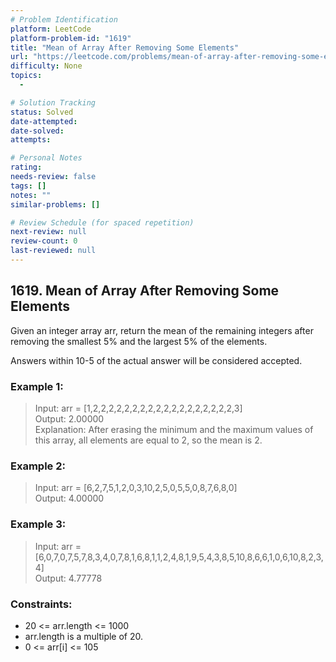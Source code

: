 ```yaml
---
# Problem Identification
platform: LeetCode
platform-problem-id: "1619"
title: "Mean of Array After Removing Some Elements"
url: "https://leetcode.com/problems/mean-of-array-after-removing-some-elements/"
difficulty: None
topics:
  -

# Solution Tracking
status: Solved
date-attempted:
date-solved:
attempts:

# Personal Notes
rating:
needs-review: false
tags: []
notes: ""
similar-problems: []

# Review Schedule (for spaced repetition)
next-review: null
review-count: 0
last-reviewed: null
---
```


## 1619. Mean of Array After Removing Some Elements

Given an integer array arr, return the mean of the remaining integers after removing the smallest 5% and the largest 5% of the elements.

Answers within 10-5 of the actual answer will be considered accepted.

### Example 1:

> Input: arr = [1,2,2,2,2,2,2,2,2,2,2,2,2,2,2,2,2,2,2,3]<br/>
> Output: 2.00000<br/>
> Explanation: After erasing the minimum and the maximum values of this array, all elements are equal to 2, so the mean is 2.

### Example 2:

> Input: arr = [6,2,7,5,1,2,0,3,10,2,5,0,5,5,0,8,7,6,8,0]<br/>
> Output: 4.00000

### Example 3:

> Input: arr = [6,0,7,0,7,5,7,8,3,4,0,7,8,1,6,8,1,1,2,4,8,1,9,5,4,3,8,5,10,8,6,6,1,0,6,10,8,2,3,4]<br/>
> Output: 4.77778
 
### Constraints:

- 20 <= arr.length <= 1000
- arr.length is a multiple of 20.
- 0 <= arr[i] <= 105